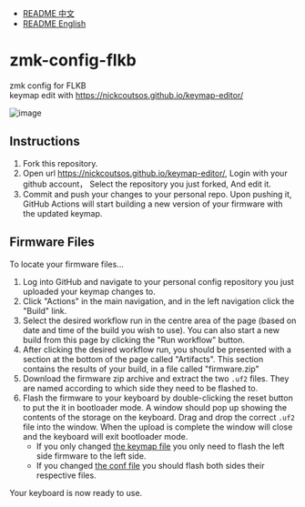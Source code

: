- [README 中文](./README-ZH.md)
- [README English](./README.md)

# zmk-config-flkb
zmk config for FLKB  
keymap edit with https://nickcoutsos.github.io/keymap-editor/

![image](pic/p1.png)

## Instructions

1. Fork this repository.
2. Open url https://nickcoutsos.github.io/keymap-editor/, Login with your github account， Select the repository you just forked, And edit it.
3. Commit and push your changes to your personal repo. Upon pushing it, GitHub Actions will start building a new version of your firmware with the updated keymap.

## Firmware Files

To locate your firmware files...

1. Log into GitHub and navigate to your personal config repository you just uploaded your keymap changes to.
2. Click "Actions" in the main navigation, and in the left navigation click the "Build" link.
3. Select the desired workflow run in the centre area of the page (based on date and time of the build you wish to use). You can also start a new build from this page by clicking the "Run workflow" button.
4. After clicking the desired workflow run, you should be presented with a section at the bottom of the page called "Artifacts". This section contains the results of your build, in a file called "firmware.zip"
5. Download the firmware zip archive and extract the two `.uf2` files. They are named according to which side they need to be flashed to.
6. Flash the firmware to your keyboard by double-clicking the reset button to put the it in bootloader mode. A window should pop up showing the contents of the storage on the keyboard. Drag and drop the correct `.uf2` file into the window. When the upload is complete the window will close and the keyboard will exit bootloader mode.
    - If you only changed [the keymap file](/config/flkb.keymap) you only need to flash the left side firmware to the left side.
    - If you changed [the conf file](/config/flkb.conf) you should flash both sides their respective files.

Your keyboard is now ready to use.
